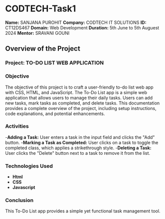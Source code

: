 # CODTECH-Task1

**Name:** SANJANA PUROHIT
**Company:** CODTECH IT SOLUTIONS
**ID:** CT12DS467
**Domain:** Web Development
**Duration:** 5th June to 5th Auguest 2024
**Mentor:** SRAVANI GOUNI


## Overview of the Project

### Project: TO-DO LIST WEB APPLICATION

### Objective
The objective of this project is to craft a user-friendly to-do list web app with CSS, HTML, and
JavaScript. The To-Do List app is a simple web application that allows users to manage their daily tasks. Users can add new tasks, mark tasks as completed, and delete tasks. This documentation provides a complete overview of the project, including setup instructions, code explanations, and potential enhancements.

### Activities
-**Adding a Task:** User enters a task in the input field and clicks the "Add" button.
-**Marking a Task as Completed:** User clicks on a task to toggle the completed class, which applies a strikethrough style.
-**Deleting a Task:** User clicks the "Delete" button next to a task to remove it from the list.

### Technologies Used
- **Html**
- **CSS**
- **Javascript**

### Conclusion
This To-Do List app provides a simple yet functional task management tool.
